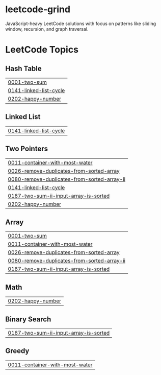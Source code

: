# leetcode-grind
JavaScript-heavy LeetCode solutions with focus on patterns like sliding window, recursion, and graph traversal.

<!---LeetCode Topics Start-->
# LeetCode Topics
## Hash Table
|  |
| ------- |
| [0001-two-sum](https://github.com/sankalp-ambulkar-au3/leetcode-grind/tree/master/0001-two-sum) |
| [0141-linked-list-cycle](https://github.com/sankalp-ambulkar-au3/leetcode-grind/tree/master/0141-linked-list-cycle) |
| [0202-happy-number](https://github.com/sankalp-ambulkar-au3/leetcode-grind/tree/master/0202-happy-number) |
## Linked List
|  |
| ------- |
| [0141-linked-list-cycle](https://github.com/sankalp-ambulkar-au3/leetcode-grind/tree/master/0141-linked-list-cycle) |
## Two Pointers
|  |
| ------- |
| [0011-container-with-most-water](https://github.com/sankalp-ambulkar-au3/leetcode-grind/tree/master/0011-container-with-most-water) |
| [0026-remove-duplicates-from-sorted-array](https://github.com/sankalp-ambulkar-au3/leetcode-grind/tree/master/0026-remove-duplicates-from-sorted-array) |
| [0080-remove-duplicates-from-sorted-array-ii](https://github.com/sankalp-ambulkar-au3/leetcode-grind/tree/master/0080-remove-duplicates-from-sorted-array-ii) |
| [0141-linked-list-cycle](https://github.com/sankalp-ambulkar-au3/leetcode-grind/tree/master/0141-linked-list-cycle) |
| [0167-two-sum-ii-input-array-is-sorted](https://github.com/sankalp-ambulkar-au3/leetcode-grind/tree/master/0167-two-sum-ii-input-array-is-sorted) |
| [0202-happy-number](https://github.com/sankalp-ambulkar-au3/leetcode-grind/tree/master/0202-happy-number) |
## Array
|  |
| ------- |
| [0001-two-sum](https://github.com/sankalp-ambulkar-au3/leetcode-grind/tree/master/0001-two-sum) |
| [0011-container-with-most-water](https://github.com/sankalp-ambulkar-au3/leetcode-grind/tree/master/0011-container-with-most-water) |
| [0026-remove-duplicates-from-sorted-array](https://github.com/sankalp-ambulkar-au3/leetcode-grind/tree/master/0026-remove-duplicates-from-sorted-array) |
| [0080-remove-duplicates-from-sorted-array-ii](https://github.com/sankalp-ambulkar-au3/leetcode-grind/tree/master/0080-remove-duplicates-from-sorted-array-ii) |
| [0167-two-sum-ii-input-array-is-sorted](https://github.com/sankalp-ambulkar-au3/leetcode-grind/tree/master/0167-two-sum-ii-input-array-is-sorted) |
## Math
|  |
| ------- |
| [0202-happy-number](https://github.com/sankalp-ambulkar-au3/leetcode-grind/tree/master/0202-happy-number) |
## Binary Search
|  |
| ------- |
| [0167-two-sum-ii-input-array-is-sorted](https://github.com/sankalp-ambulkar-au3/leetcode-grind/tree/master/0167-two-sum-ii-input-array-is-sorted) |
## Greedy
|  |
| ------- |
| [0011-container-with-most-water](https://github.com/sankalp-ambulkar-au3/leetcode-grind/tree/master/0011-container-with-most-water) |
<!---LeetCode Topics End-->